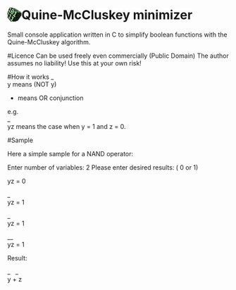 # <img src="https://raw.githubusercontent.com/codeprof/Quine-McCluskey-minimizer/master/logo/icon.png" style="float:left" width="32"> Quine-McCluskey minimizer

Small console application written in C to simplify boolean functions with the Quine-McCluskey algorithm.

#Licence
Can be used freely even commercially (Public Domain)
The author assumes no liability! Use this at your own risk!

#How it works
_</br>
y	means (NOT y)

+	means OR conjunction

e.g.</br>
 _</br>
yz means the case when y = 1 and z = 0.

#Sample

Here a simple sample for a NAND operator:


Enter number of variables: 2
Please enter desired results: ( 0 or 1)

yz = 0

_</br>
yz = 1

 _</br>
yz = 1

__</br>
yz = 1


Result:

_ &nbsp; _</br>
y + z
